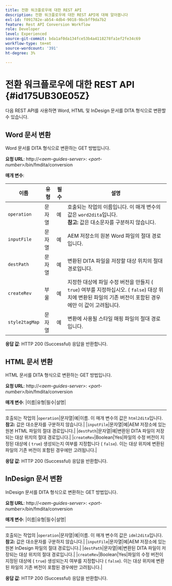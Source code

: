 ```yaml
---
title: 전환 워크플로우에 대한 REST API
description: 전환 워크플로우에 대한 REST API에 대해 알아봅니다
exl-id: f091782e-ab54-4db4-9018-9bcbff9da7b2
feature: Rest API Conversion Workflow
role: Developer
level: Experienced
source-git-commit: bda1af0da134fce53b4a4118278fa1ef2fe34c69
workflow-type: tm+mt
source-wordcount: '391'
ht-degree: 3%

---
```


# 전환 워크플로우에 대한 REST API {#id175UB30E05Z}

다음 REST API를 사용하면 Word, HTML 및 InDesign 문서를 DITA 형식으로 변환할 수 있습니다.

## Word 문서 변환

Word 문서를 DITA 형식으로 변환하는 GET 방법입니다.

**요청 URL**:
http://*&lt;aem-guides-server\>*: *&lt;port-number\>*/bin/fmdita/conversion

**매개 변수**:

| 이름 | 유형 | 필수 | 설명 |
|----|----|--------|-----------|
| ``operation`` | 문자열 | 예 | 호출되는 작업의 이름입니다. 이 매개 변수의 값은 ``word2dita``입니다. <br> **참고:** 값은 대소문자를 구분하지 않습니다. |
| `inputFile` | 문자열 | 예 | AEM 저장소의 원본 Word 파일의 절대 경로입니다. |
| `destPath` | 문자열 | 예 | 변환된 DITA 파일을 저장할 대상 위치의 절대 경로입니다. |
| `createRev` | 부울 | 예 | 지정한 대상에 파일 수정 버전을 만들지 \( `true`\) 여부를 지정하십시오. \( `false`\) 대상 위치에 변환된 파일의 기존 버전이 포함된 경우에만 이 값이 고려됩니다. |
| `style2tagMap` | 문자열 | 예 | 변환에 사용될 스타일 매핑 파일의 절대 경로입니다. |

**응답 값**:
HTTP 200 \(Successful\) 응답을 반환합니다.

## HTML 문서 변환

HTML 문서를 DITA 형식으로 변환하는 GET 방법입니다.

**요청 URL**:
http://*&lt;aem-guides-server\>*: *&lt;port-number\>*/bin/fmdita/conversion

**매개 변수**:
|이름|유형|필수|설명|
-------- -------------------
호출되는 작업의 |`operation`|문자열|예|이름. 이 매개 변수의 값은 ``html2dita``입니다. <br> **참고:** 값은 대소문자를 구분하지 않습니다.|
|`inputFile`|문자열|예|AEM 저장소에 있는 원본 HTML 파일의 절대 경로입니다.|
|`destPath`|문자열|예|변환된 DITA 파일이 저장되는 대상 위치의 절대 경로입니다.|
|`createRev`|Boolean|Yes|파일의 수정 버전이 지정된 대상에 \( `true`\) 생성되는지 여부를 지정합니다 \( `false`\). 이는 대상 위치에 변환된 파일의 기존 버전이 포함된 경우에만 고려됩니다.|

**응답 값**:
HTTP 200 \(Successful\) 응답을 반환합니다.

## InDesign 문서 변환

InDesign 문서를 DITA 형식으로 변환하는 GET 방법입니다.

**요청 URL**:
http://*&lt;aem-guides-server\>*: *&lt;port-number\>*/bin/fmdita/conversion

**매개 변수**:
|이름|유형|필수|설명|
-------- -------------------
호출되는 작업의 |``operation``|문자열|예|이름. 이 매개 변수의 값은 ``idml2dita``입니다. <br> **참고:** 값은 대소문자를 구분하지 않습니다.|
|`inputFile`|문자열|예|AEM 저장소에 있는 원본 InDesign 파일의 절대 경로입니다.|
|`destPath`|문자열|예|변환된 DITA 파일이 저장되는 대상 위치의 절대 경로입니다.|
|`createRev`|Boolean|Yes|파일의 수정 버전이 지정된 대상에 \( `true`\) 생성되는지 여부를 지정합니다 \( `false`\). 이는 대상 위치에 변환된 파일의 기존 버전이 포함된 경우에만 고려됩니다.|

**응답 값**:
HTTP 200 \(Successful\) 응답을 반환합니다.
